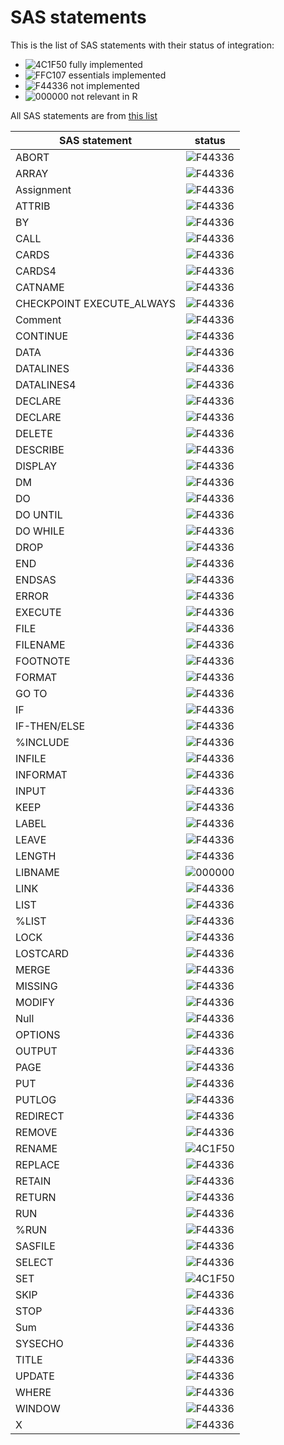 # SAS statements

This is the list of SAS statements with their status of integration:
* ![4C1F50](https://placehold.it/15/4CAF50/000000?text=+) fully implemented
* ![FFC107](https://placehold.it/15/FFC107/000000?text=+) essentials implemented
* ![F44336](https://placehold.it/15/F44336/000000?text=+) not implemented
* ![000000](https://placehold.it/15/000000/000000?text=+) not relevant in R

All SAS statements are from [this list](http://support.sas.com/documentation/cdl/en/lrdict/64316/HTML/default/viewer.htm#a000293668.htm)

| SAS statement             | status |
| ------------------------- | :-----------------------------------------------------: |
| ABORT	                    | ![F44336](https://placehold.it/15/F44336/000000?text=+) |
| ARRAY	                    | ![F44336](https://placehold.it/15/F44336/000000?text=+) |
| Assignment	              | ![F44336](https://placehold.it/15/F44336/000000?text=+) |
| ATTRIB	                  | ![F44336](https://placehold.it/15/F44336/000000?text=+) |
| BY	                      | ![F44336](https://placehold.it/15/F44336/000000?text=+) |
| CALL	                    | ![F44336](https://placehold.it/15/F44336/000000?text=+) |
| CARDS	                    | ![F44336](https://placehold.it/15/F44336/000000?text=+) |
| CARDS4	                  | ![F44336](https://placehold.it/15/F44336/000000?text=+) |
| CATNAME	                  | ![F44336](https://placehold.it/15/F44336/000000?text=+) |
| CHECKPOINT EXECUTE_ALWAYS	| ![F44336](https://placehold.it/15/F44336/000000?text=+) |
| Comment	                  | ![F44336](https://placehold.it/15/F44336/000000?text=+) |
| CONTINUE	                | ![F44336](https://placehold.it/15/F44336/000000?text=+) |
| DATA	                    | ![F44336](https://placehold.it/15/F44336/000000?text=+) |
| DATALINES	                | ![F44336](https://placehold.it/15/F44336/000000?text=+) |
| DATALINES4	              | ![F44336](https://placehold.it/15/F44336/000000?text=+) |
| DECLARE	                  | ![F44336](https://placehold.it/15/F44336/000000?text=+) |
| DECLARE	                  | ![F44336](https://placehold.it/15/F44336/000000?text=+) |
| DELETE	                  | ![F44336](https://placehold.it/15/F44336/000000?text=+) |
| DESCRIBE	                | ![F44336](https://placehold.it/15/F44336/000000?text=+) |
| DISPLAY	                  | ![F44336](https://placehold.it/15/F44336/000000?text=+) |
| DM	                      | ![F44336](https://placehold.it/15/F44336/000000?text=+) |
| DO	                      | ![F44336](https://placehold.it/15/F44336/000000?text=+) |
| DO UNTIL	                | ![F44336](https://placehold.it/15/F44336/000000?text=+) |
| DO WHILE	                | ![F44336](https://placehold.it/15/F44336/000000?text=+) |
| DROP	                    | ![F44336](https://placehold.it/15/F44336/000000?text=+) |
| END	                      | ![F44336](https://placehold.it/15/F44336/000000?text=+) |
| ENDSAS	                  | ![F44336](https://placehold.it/15/F44336/000000?text=+) |
| ERROR	                    | ![F44336](https://placehold.it/15/F44336/000000?text=+) |
| EXECUTE	                  | ![F44336](https://placehold.it/15/F44336/000000?text=+) |
| FILE	                    | ![F44336](https://placehold.it/15/F44336/000000?text=+) |
| FILENAME	                | ![F44336](https://placehold.it/15/F44336/000000?text=+) |
| FOOTNOTE	                | ![F44336](https://placehold.it/15/F44336/000000?text=+) |
| FORMAT	                  | ![F44336](https://placehold.it/15/F44336/000000?text=+) |
| GO TO	                    | ![F44336](https://placehold.it/15/F44336/000000?text=+) |
| IF	                      | ![F44336](https://placehold.it/15/F44336/000000?text=+) |
| IF-THEN/ELSE	            | ![F44336](https://placehold.it/15/F44336/000000?text=+) |
| %INCLUDE	                | ![F44336](https://placehold.it/15/F44336/000000?text=+) |
| INFILE	                  | ![F44336](https://placehold.it/15/F44336/000000?text=+) |
| INFORMAT	                | ![F44336](https://placehold.it/15/F44336/000000?text=+) |
| INPUT	                    | ![F44336](https://placehold.it/15/F44336/000000?text=+) |
| KEEP	                    | ![F44336](https://placehold.it/15/F44336/000000?text=+) |
| LABEL	                    | ![F44336](https://placehold.it/15/F44336/000000?text=+) |
| LEAVE	                    | ![F44336](https://placehold.it/15/F44336/000000?text=+) |
| LENGTH	                  | ![F44336](https://placehold.it/15/F44336/000000?text=+) |
| LIBNAME	                  | ![000000](https://placehold.it/15/000000/000000?text=+) |
| LINK	                    | ![F44336](https://placehold.it/15/F44336/000000?text=+) |
| LIST	                    | ![F44336](https://placehold.it/15/F44336/000000?text=+) |
| %LIST	                    | ![F44336](https://placehold.it/15/F44336/000000?text=+) |
| LOCK	                    | ![F44336](https://placehold.it/15/F44336/000000?text=+) |
| LOSTCARD	                | ![F44336](https://placehold.it/15/F44336/000000?text=+) |
| MERGE	                    | ![F44336](https://placehold.it/15/F44336/000000?text=+) |
| MISSING	                  | ![F44336](https://placehold.it/15/F44336/000000?text=+) |
| MODIFY	                  | ![F44336](https://placehold.it/15/F44336/000000?text=+) |
| Null	                    | ![F44336](https://placehold.it/15/F44336/000000?text=+) |
| OPTIONS	                  | ![F44336](https://placehold.it/15/F44336/000000?text=+) |
| OUTPUT	                  | ![F44336](https://placehold.it/15/F44336/000000?text=+) |
| PAGE	                    | ![F44336](https://placehold.it/15/F44336/000000?text=+) |
| PUT	                      | ![F44336](https://placehold.it/15/F44336/000000?text=+) |
| PUTLOG	                  | ![F44336](https://placehold.it/15/F44336/000000?text=+) |
| REDIRECT	                | ![F44336](https://placehold.it/15/F44336/000000?text=+) |
| REMOVE	                  | ![F44336](https://placehold.it/15/F44336/000000?text=+) |
| RENAME	                  | ![4C1F50](https://placehold.it/15/4CAF50/000000?text=+) |
| REPLACE	                  | ![F44336](https://placehold.it/15/F44336/000000?text=+) |
| RETAIN	                  | ![F44336](https://placehold.it/15/F44336/000000?text=+) |
| RETURN	                  | ![F44336](https://placehold.it/15/F44336/000000?text=+) |
| RUN	                      | ![F44336](https://placehold.it/15/F44336/000000?text=+) |
| %RUN	                    | ![F44336](https://placehold.it/15/F44336/000000?text=+) |
| SASFILE	                  | ![F44336](https://placehold.it/15/F44336/000000?text=+) |
| SELECT	                  | ![F44336](https://placehold.it/15/F44336/000000?text=+) |
| SET	                      | ![4C1F50](https://placehold.it/15/4CAF50/000000?text=+) |
| SKIP	                    | ![F44336](https://placehold.it/15/F44336/000000?text=+) |
| STOP	                    | ![F44336](https://placehold.it/15/F44336/000000?text=+) |
| Sum	                      | ![F44336](https://placehold.it/15/F44336/000000?text=+) |
| SYSECHO	                  | ![F44336](https://placehold.it/15/F44336/000000?text=+) |
| TITLE	                    | ![F44336](https://placehold.it/15/F44336/000000?text=+) |
| UPDATE	                  | ![F44336](https://placehold.it/15/F44336/000000?text=+) |
| WHERE	                    | ![F44336](https://placehold.it/15/F44336/000000?text=+) |
| WINDOW	                  | ![F44336](https://placehold.it/15/F44336/000000?text=+) |
| X	                        | ![F44336](https://placehold.it/15/F44336/000000?text=+) |
